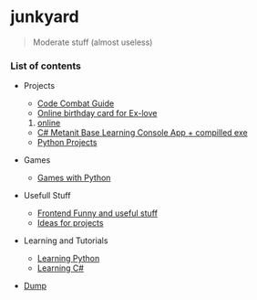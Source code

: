 # junkyard

> Moderate stuff (almost useless)

### List of contents

* Projects
    + [Code Combat Guide](code_combat/)
    + [Online birthday card for Ex-love](bday/)
	1. [online](https://ripssr.github.io/hbk_n/)
    + [C# Metanit Base Learning Console App + compilled exe](csharpapp/)
    + [Python Projects](pyprojects/)

* Games
    + [Games with Python](pygames/)

* Usefull Stuff
    + [Frontend Funny and useful stuff](frontend_stuff/)
    + [Ideas for projects](ideas/)

* Learning and Tutorials
    + [Learning Python](pylearn/)
    + [Learning C#](csharplearn/)

* [Dump](dumpyard/)

